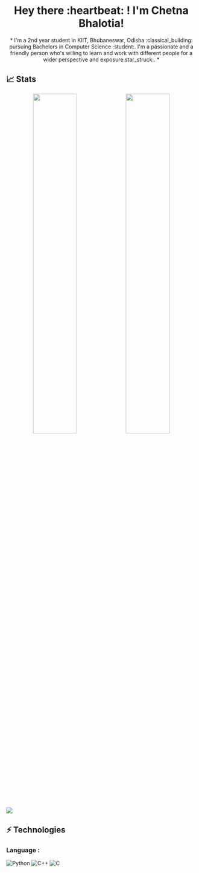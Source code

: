 <h1 align="center">
   Hey there :heartbeat: ! I'm Chetna Bhalotia!
 </h1>
<p align="center">
    * I'm a 2nd year student in KIIT, Bhubaneswar, Odisha :classical_building: pursuing Bachelors in Computer Science :student:. I'm a passionate and a friendly person who's willing to learn and work with different people for a wider perspective and exposure:star_struck:. * </p>

## 📈 Stats
<p align="center">
	
  <img width="48%" src="https://github-readme-stats.vercel.app/api?username=ChetnaBhalotia&show_icons=true&theme=tokyonight" />
  <img width="48%" src="https://github-readme-streak-stats.herokuapp.com/?user=ChetnaBhalotia&theme=tokyonight" />
</p>


<img src="https://activity-graph.herokuapp.com/graph?username=ChetnaBhalotia&bg_color=0f2d3d&color=1cadfb&line=1cadfb&point=1cadfb&area=true&hide_border=true">

## ⚡ Technologies

### Language :
![Python](https://img.shields.io/badge/-Python-black?style=flat-square&logo=Python)
![C++](https://img.shields.io/badge/C++-purple.svg?style=flat&logo=cplusplus)
![C](https://img.shields.io/badge/-C-007ACC?style=flat-square&logo=c)




<!--
**ChetnaBhalotia/ChetnaBhalotia** is a ✨ _special_ ✨ repository because its `README.md` (this file) appears on your GitHub profile.

Here are some ideas to get you started:

- 🔭 I’m currently working on ...
- 🌱 I’m currently learning ...
- 👯 I’m looking to collaborate on ...
- 🤔 I’m looking for help with ...
- 💬 Ask me about ...
- 📫 How to reach me: ...
- 😄 Pronouns: ...
- ⚡ Fun fact: ...
-->
